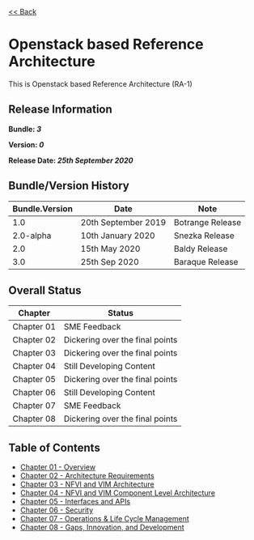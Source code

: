 [<< Back](https://cntt-n.github.io/CNTT/doc/ref_arch/)

# Openstack based Reference Architecture

This is Openstack based Reference Architecture (RA-1)

## Release Information
**Bundle: _3_**

**Version: _0_**

**Release Date: _25th September 2020_**

## Bundle/Version History

| Bundle.Version    | Date                  | Note
| ---               | ---                   | ---               |
| 1.0               | 20th September 2019   | Botrange Release  |
| 2.0-alpha         | 10th January 2020     | Snezka Release    |
| 2.0               | 15th May 2020         | Baldy Release     |
| 3.0               | 25th Sep 2020         | Baraque Release   |

## Overall Status

| Chapter | Status |
| --- | --- |
| Chapter 01 | SME Feedback |
| Chapter 02 | Dickering over the final points |
| Chapter 03 | Dickering over the final points |
| Chapter 04 | Still Developing Content |
| Chapter 05 | Dickering over the final points |
| Chapter 06 | Still Developing Content |
| Chapter 07 | SME Feedback |
| Chapter 08 | Dickering over the final points |


## Table of Contents
* [Chapter 01 - Overview](chapters/chapter01.md)
* [Chapter 02 - Architecture Requirements](chapters/chapter02.md)
* [Chapter 03 - NFVI and VIM Architecture](chapters/chapter03.md)
* [Chapter 04 - NFVI and VIM Component Level Architecture](chapters/chapter04.md)
* [Chapter 05 - Interfaces and APIs](chapters/chapter05.md)
* [Chapter 06 - Security](chapters/chapter06.md)
* [Chapter 07 - Operations & Life Cycle Management](chapters/chapter07.md)
* [Chapter 08 - Gaps, Innovation, and Development](chapters/chapter08.md)

